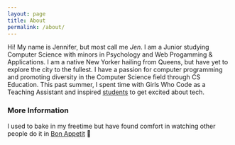 ```yaml
---
layout: page
title: About
permalink: /about/
---
```


Hi! My name is Jennifer, but most call me *Jen*. I am a Junior studying Computer Science with minors in Psychology and Web Progamming & Applications. I am a native New Yorker hailing from Queens, but have yet to explore the city to the fullest. I have a passion for computer programming and promoting diversity in the Computer Science field through CS Education. This past summer, I spent time with Girls Who Code as a Teaching Assistant and inspired [students](https://www.wherewomenwork.com/Career/2202/MetLife-Girls-Who-Code-Summer-Immersion-Program) to get excited about tech.

### More Information 
I used to bake in my freetime but have found comfort in watching other people do it in [Bon Appetit](https://www.youtube.com/watch?v=8-5yLt1gqIo) :cake:
